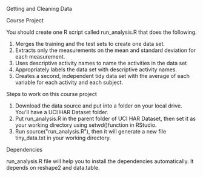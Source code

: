 Getting and Cleaning Data

Course Project

You should create one R script called run_analysis.R that does the following.

1.	Merges the training and the test sets to create one data set.
2.	Extracts only the measurements on the mean and standard deviation for each measurement.
3.	Uses descriptive activity names to name the activities in the data set
4.	Appropriately labels the data set with descriptive activity names.
5.	Creates a second, independent tidy data set with the average of each variable for each activity and each subject.

Steps to work on this course project

1.	Download the data source and put into a folder on your local drive. You'll have a UCI HAR Dataset folder.
2.	Put run_analysis.R in the parent folder of UCI HAR Dataset, then set it as your working directory using setwd()function in RStudio.
3.	Run source("run_analysis.R"), then it will generate a new file tiny_data.txt in your working directory.

Dependencies

run_analysis.R file will help you to install the dependencies automatically. It depends on reshape2 and data.table.
